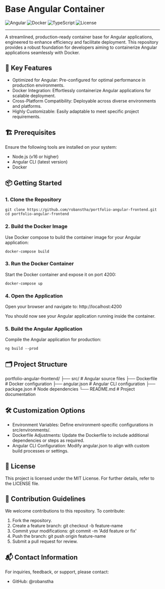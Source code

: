 # Base Angular Container

![Angular](https://img.shields.io/badge/Angular-%23DD0031.svg?style=for-the-badge&logo=angular&logoColor=white)
![Docker](https://img.shields.io/badge/Docker-%230db7ed.svg?style=for-the-badge&logo=docker&logoColor=white)
![TypeScript](https://img.shields.io/badge/TypeScript-%23007ACC.svg?style=for-the-badge&logo=typescript&logoColor=white)
![License](https://img.shields.io/github/license/robanstha/portfolio-angular-frontend?style=for-the-badge)

---

A streamlined, production-ready container base for Angular applications, engineered to enhance efficiency and facilitate deployment. This repository provides a robust foundation for developers aiming to containerize Angular applications seamlessly with Docker.

## 🚀 Key Features

- Optimized for Angular: Pre-configured for optimal performance in production environments.
- Docker Integration: Effortlessly containerize Angular applications for scalable deployment.
- Cross-Platform Compatibility: Deployable across diverse environments and platforms.
- Highly Customizable: Easily adaptable to meet specific project requirements.

## 🏗️ Prerequisites

Ensure the following tools are installed on your system:

- Node.js (v16 or higher)
- Angular CLI (latest version)
- Docker

## 📦 Getting Started

### 1. Clone the Repository
```
git clone https://github.com/robanstha/portfolio-angular-frontend.git
cd portfolio-angular-frontend
```

### 2. Build the Docker Image

Use Docker compose to build the container image for your Angular application:
```
docker-compose build
```

### 3. Run the Docker Container

Start the Docker container and expose it on port 4200:
```
docker-compose up
```

### 4. Open the Application

Open your browser and navigate to:
http://localhost:4200

You should now see your Angular application running inside the container.

### 5. Build the Angular Application

Compile the Angular application for production:
```
ng build --prod
```

## 🗂️ Project Structure

portfolio-angular-frontend/
├── src/               # Angular source files
├── Dockerfile         # Docker configuration
├── angular.json       # Angular CLI configuration
├── package.json       # Node dependencies
└── README.md          # Project documentation

## 🛠️ Customization Options

- Environment Variables: Define environment-specific configurations in src/environments/.
- Dockerfile Adjustments: Update the Dockerfile to include additional dependencies or steps as required.
- Angular CLI Configuration: Modify angular.json to align with custom build processes or settings.

## 📃 License

This project is licensed under the MIT License. For further details, refer to the LICENSE file.

## 🤝 Contribution Guidelines

We welcome contributions to this repository. To contribute:

1. Fork the repository.
2. Create a feature branch: git checkout -b feature-name
3. Commit your modifications: git commit -m 'Add feature or fix'
4. Push the branch: git push origin feature-name
5. Submit a pull request for review.

## 📬 Contact Information

For inquiries, feedback, or support, please contact:

- GitHub: @robanstha
